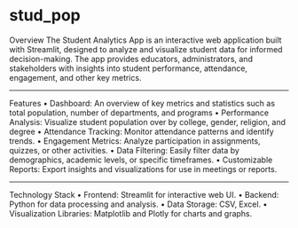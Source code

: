 # stud_pop
Overview
The Student Analytics App is an interactive web application built with Streamlit, designed to analyze and visualize student data for informed decision-making. The app provides educators, administrators, and stakeholders with insights into student performance, attendance, engagement, and other key metrics.
________________________________________
Features
•	Dashboard: An overview of key metrics and statistics such as total population, number of departments, and programs
•	Performance Analysis: Visualize student population over by college, gender, religion, and degree
•	Attendance Tracking: Monitor attendance patterns and identify trends.
•	Engagement Metrics: Analyze participation in assignments, quizzes, or other activities.
•	Data Filtering: Easily filter data by demographics, academic levels, or specific timeframes.
•	Customizable Reports: Export insights and visualizations for use in meetings or reports.
________________________________________
Technology Stack
•	Frontend: Streamlit for interactive web UI.
•	Backend: Python for data processing and analysis.
•	Data Storage: CSV, Excel.
•	Visualization Libraries: Matplotlib and Plotly for charts and graphs.

